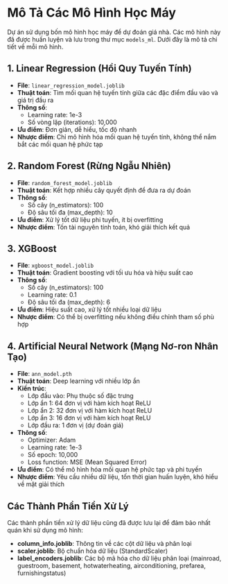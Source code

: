 # Mô Tả Các Mô Hình Học Máy

Dự án sử dụng bốn mô hình học máy để dự đoán giá nhà. Các mô hình này đã được huấn luyện và lưu trong thư mục `models_ml`. Dưới đây là mô tả chi tiết về mỗi mô hình.

## 1. Linear Regression (Hồi Quy Tuyến Tính)
- **File**: `linear_regression_model.joblib`
- **Thuật toán**: Tìm mối quan hệ tuyến tính giữa các đặc điểm đầu vào và giá trị đầu ra
- **Thông số**: 
  - Learning rate: 1e-3 
  - Số vòng lặp (iterations): 10,000
- **Ưu điểm**: Đơn giản, dễ hiểu, tốc độ nhanh
- **Nhược điểm**: Chỉ mô hình hóa mối quan hệ tuyến tính, không thể nắm bắt các mối quan hệ phức tạp

## 2. Random Forest (Rừng Ngẫu Nhiên)
- **File**: `random_forest_model.joblib`
- **Thuật toán**: Kết hợp nhiều cây quyết định để đưa ra dự đoán
- **Thông số**:
  - Số cây (n_estimators): 100
  - Độ sâu tối đa (max_depth): 10
- **Ưu điểm**: Xử lý tốt dữ liệu phi tuyến, ít bị overfitting
- **Nhược điểm**: Tốn tài nguyên tính toán, khó giải thích kết quả

## 3. XGBoost
- **File**: `xgboost_model.joblib`
- **Thuật toán**: Gradient boosting với tối ưu hóa và hiệu suất cao
- **Thông số**:
  - Số cây (n_estimators): 100
  - Learning rate: 0.1
  - Độ sâu tối đa (max_depth): 6
- **Ưu điểm**: Hiệu suất cao, xử lý tốt nhiều loại dữ liệu
- **Nhược điểm**: Có thể bị overfitting nếu không điều chỉnh tham số phù hợp

## 4. Artificial Neural Network (Mạng Nơ-ron Nhân Tạo)
- **File**: `ann_model.pth`
- **Thuật toán**: Deep learning với nhiều lớp ẩn
- **Kiến trúc**:
  - Lớp đầu vào: Phụ thuộc số đặc trưng
  - Lớp ẩn 1: 64 đơn vị với hàm kích hoạt ReLU
  - Lớp ẩn 2: 32 đơn vị với hàm kích hoạt ReLU
  - Lớp ẩn 3: 16 đơn vị với hàm kích hoạt ReLU
  - Lớp đầu ra: 1 đơn vị (dự đoán giá)
- **Thông số**:
  - Optimizer: Adam
  - Learning rate: 1e-3
  - Số epoch: 10,000
  - Loss function: MSE (Mean Squared Error)
- **Ưu điểm**: Có thể mô hình hóa mối quan hệ phức tạp và phi tuyến
- **Nhược điểm**: Yêu cầu nhiều dữ liệu, tốn thời gian huấn luyện, khó hiểu về mặt giải thích

## Các Thành Phần Tiền Xử Lý
Các thành phần tiền xử lý dữ liệu cũng đã được lưu lại để đảm bảo nhất quán khi sử dụng mô hình:

- **column_info.joblib**: Thông tin về các cột dữ liệu và phân loại
- **scaler.joblib**: Bộ chuẩn hóa dữ liệu (StandardScaler)
- **label_encoders.joblib**: Các bộ mã hóa cho dữ liệu phân loại (mainroad, guestroom, basement, hotwaterheating, airconditioning, prefarea, furnishingstatus)
